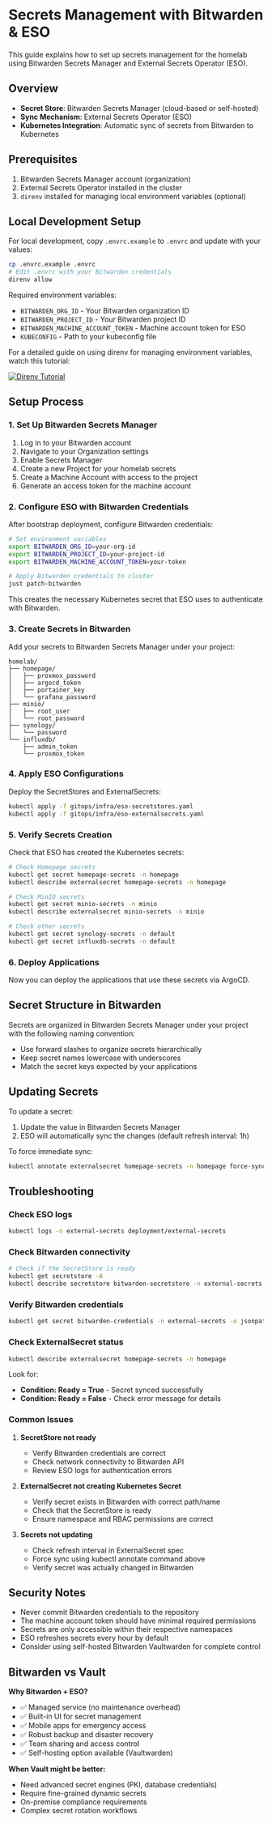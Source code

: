 # Secrets Management with Bitwarden & ESO

This guide explains how to set up secrets management for the homelab using Bitwarden Secrets Manager and External Secrets Operator (ESO).

## Overview

- **Secret Store**: Bitwarden Secrets Manager (cloud-based or self-hosted)
- **Sync Mechanism**: External Secrets Operator (ESO)
- **Kubernetes Integration**: Automatic sync of secrets from Bitwarden to Kubernetes

## Prerequisites

1. Bitwarden Secrets Manager account (organization)
2. External Secrets Operator installed in the cluster
3. `direnv` installed for managing local environment variables (optional)

## Local Development Setup

For local development, copy `.envrc.example` to `.envrc` and update with your values:

```bash
cp .envrc.example .envrc
# Edit .envrc with your Bitwarden credentials
direnv allow
```

Required environment variables:
- `BITWARDEN_ORG_ID` - Your Bitwarden organization ID
- `BITWARDEN_PROJECT_ID` - Your Bitwarden project ID
- `BITWARDEN_MACHINE_ACCOUNT_TOKEN` - Machine account token for ESO
- `KUBECONFIG` - Path to your kubeconfig file

For a detailed guide on using direnv for managing environment variables, watch this tutorial:

[![Direnv Tutorial](https://img.youtube.com/vi/uaYJb_oROeo/0.jpg)](https://www.youtube.com/watch?v=uaYJb_oROeo)

## Setup Process

### 1. Set Up Bitwarden Secrets Manager

1. Log in to your Bitwarden account
2. Navigate to your Organization settings
3. Enable Secrets Manager
4. Create a new Project for your homelab secrets
5. Create a Machine Account with access to the project
6. Generate an access token for the machine account

### 2. Configure ESO with Bitwarden Credentials

After bootstrap deployment, configure Bitwarden credentials:

```bash
# Set environment variables
export BITWARDEN_ORG_ID=your-org-id
export BITWARDEN_PROJECT_ID=your-project-id
export BITWARDEN_MACHINE_ACCOUNT_TOKEN=your-token

# Apply Bitwarden credentials to cluster
just patch-bitwarden
```

This creates the necessary Kubernetes secret that ESO uses to authenticate with Bitwarden.

### 3. Create Secrets in Bitwarden

Add your secrets to Bitwarden Secrets Manager under your project:

```
homelab/
├── homepage/
│   ├── proxmox_password
│   ├── argocd_token
│   ├── portainer_key
│   └── grafana_password
├── minio/
│   ├── root_user
│   └── root_password
├── synology/
│   └── password
└── influxdb/
    ├── admin_token
    └── proxmox_token
```

### 4. Apply ESO Configurations

Deploy the SecretStores and ExternalSecrets:

```bash
kubectl apply -f gitops/infra/eso-secretstores.yaml
kubectl apply -f gitops/infra/eso-externalsecrets.yaml
```

### 5. Verify Secrets Creation

Check that ESO has created the Kubernetes secrets:

```bash
# Check Homepage secrets
kubectl get secret homepage-secrets -n homepage
kubectl describe externalsecret homepage-secrets -n homepage

# Check MinIO secrets
kubectl get secret minio-secrets -n minio
kubectl describe externalsecret minio-secrets -n minio

# Check other secrets
kubectl get secret synology-secrets -n default
kubectl get secret influxdb-secrets -n default
```

### 6. Deploy Applications

Now you can deploy the applications that use these secrets via ArgoCD.

## Secret Structure in Bitwarden

Secrets are organized in Bitwarden Secrets Manager under your project with the following naming convention:

- Use forward slashes to organize secrets hierarchically
- Keep secret names lowercase with underscores
- Match the secret keys expected by your applications

## Updating Secrets

To update a secret:

1. Update the value in Bitwarden Secrets Manager
2. ESO will automatically sync the changes (default refresh interval: 1h)

To force immediate sync:

```bash
kubectl annotate externalsecret homepage-secrets -n homepage force-sync=$(date +%s) --overwrite
```

## Troubleshooting

### Check ESO logs

```bash
kubectl logs -n external-secrets deployment/external-secrets
```

### Check Bitwarden connectivity

```bash
# Check if the SecretStore is ready
kubectl get secretstore -A
kubectl describe secretstore bitwarden-secretstore -n external-secrets
```

### Verify Bitwarden credentials

```bash
kubectl get secret bitwarden-credentials -n external-secrets -o jsonpath='{.data.token}' | base64 -d
```

### Check ExternalSecret status

```bash
kubectl describe externalsecret homepage-secrets -n homepage
```

Look for:
- **Condition: Ready = True** - Secret synced successfully
- **Condition: Ready = False** - Check error message for details

### Common Issues

1. **SecretStore not ready**
   - Verify Bitwarden credentials are correct
   - Check network connectivity to Bitwarden API
   - Review ESO logs for authentication errors

2. **ExternalSecret not creating Kubernetes Secret**
   - Verify secret exists in Bitwarden with correct path/name
   - Check that the SecretStore is ready
   - Ensure namespace and RBAC permissions are correct

3. **Secrets not updating**
   - Check refresh interval in ExternalSecret spec
   - Force sync using kubectl annotate command above
   - Verify secret was actually changed in Bitwarden

## Security Notes

- Never commit Bitwarden credentials to the repository
- The machine account token should have minimal required permissions
- Secrets are only accessible within their respective namespaces
- ESO refreshes secrets every hour by default
- Consider using self-hosted Bitwarden Vaultwarden for complete control

## Bitwarden vs Vault

**Why Bitwarden + ESO?**
- ✅ Managed service (no maintenance overhead)
- ✅ Built-in UI for secret management
- ✅ Mobile apps for emergency access
- ✅ Robust backup and disaster recovery
- ✅ Team sharing and access control
- ✅ Self-hosting option available (Vaultwarden)

**When Vault might be better:**
- Need advanced secret engines (PKI, database credentials)
- Require fine-grained dynamic secrets
- On-premise compliance requirements
- Complex secret rotation workflows
